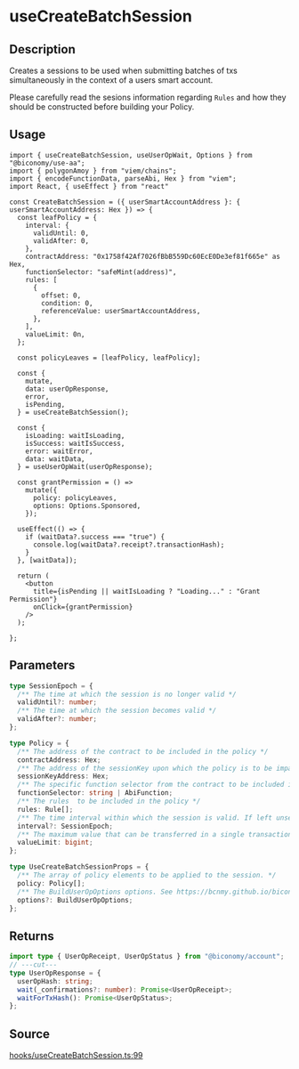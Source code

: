 # useCreateBatchSession

## Description

Creates a sessions to be used when submitting batches of txs simultaneously in the context of a users smart account.

Please carefully read the sesions information regarding `Rules` and how they should be constructed before building your Policy.

## Usage

```tsx 
import { useCreateBatchSession, useUserOpWait, Options } from "@biconomy/use-aa";
import { polygonAmoy } from "viem/chains";
import { encodeFunctionData, parseAbi, Hex } from "viem";
import React, { useEffect } from "react"

const CreateBatchSession = ({ userSmartAccountAddress }: { userSmartAccountAddress: Hex }) => {
  const leafPolicy = {
    interval: {
      validUntil: 0,
      validAfter: 0,
    },
    contractAddress: "0x1758f42Af7026fBbB559Dc60EcE0De3ef81f665e" as Hex,
    functionSelector: "safeMint(address)",
    rules: [
      {
        offset: 0,
        condition: 0,
        referenceValue: userSmartAccountAddress,
      },
    ],
    valueLimit: 0n,
  };

  const policyLeaves = [leafPolicy, leafPolicy];

  const {
    mutate,
    data: userOpResponse,
    error,
    isPending,
  } = useCreateBatchSession();

  const {
    isLoading: waitIsLoading,
    isSuccess: waitIsSuccess,
    error: waitError,
    data: waitData,
  } = useUserOpWait(userOpResponse);

  const grantPermission = () =>
    mutate({
      policy: policyLeaves,
      options: Options.Sponsored,
    });

  useEffect(() => {
    if (waitData?.success === "true") {
      console.log(waitData?.receipt?.transactionHash);
    }
  }, [waitData]);

  return (
    <button
      title={isPending || waitIsLoading ? "Loading..." : "Grant Permission"}
      onClick={grantPermission}
    />
  );

};
```


## Parameters

```ts
type SessionEpoch = {
  /** The time at which the session is no longer valid */
  validUntil?: number;
  /** The time at which the session becomes valid */
  validAfter?: number;
};

type Policy = {
  /** The address of the contract to be included in the policy */
  contractAddress: Hex;
  /** The address of the sessionKey upon which the policy is to be imparted */
  sessionKeyAddress: Hex;
  /** The specific function selector from the contract to be included in the policy */
  functionSelector: string | AbiFunction;
  /** The rules  to be included in the policy */
  rules: Rule[];
  /** The time interval within which the session is valid. If left unset the session will remain invalid indefinitely */
  interval?: SessionEpoch;
  /** The maximum value that can be transferred in a single transaction */
  valueLimit: bigint;
};

type UseCreateBatchSessionProps = {
  /** The array of policy elements to be applied to the session. */
  policy: Policy[];
  /** The BuildUserOpOptions options. See https://bcnmy.github.io/biconomy-client-sdk/types/BuildUserOpOptions.html for further detail */
  options?: BuildUserOpOptions;
};
```

## Returns

```ts 
import type { UserOpReceipt, UserOpStatus } from "@biconomy/account";
// ---cut---
type UserOpResponse = {
  userOpHash: string;
  wait(_confirmations?: number): Promise<UserOpReceipt>;
  waitForTxHash(): Promise<UserOpStatus>;
};
```


## Source

[hooks/useCreateBatchSession.ts:99](https://github.com/bcnmy/useAA/blob/main/src/hooks/useCreateBatchSession.ts#L99)
